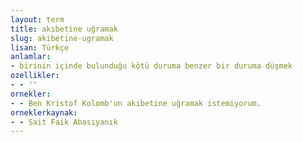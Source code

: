 ```yaml
---
layout: term
title: akıbetine uğramak
slug: akibetine-ugramak
lisan: Türkçe
anlamlar:
- birinin içinde bulunduğu kötü duruma benzer bir duruma düşmek
ozellikler:
- - ''
ornekler:
- - Ben Kristof Kolomb'un akıbetine uğramak istemiyorum.
orneklerkaynak:
- - Sait Faik Abasıyanık
---
```


